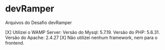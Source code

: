 # devRamper
Arquivos do Desafio devRamper

[X] Utilizei o WAMP Server:
  Versão do Mysql: 5.7.19.
  Versão do PHP: 5.6.31.
  Versão do Apache: 2.4.27
[X] Não utilizei nenhum framework, nem para o frontend.

